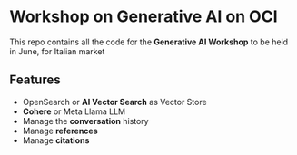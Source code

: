 # Workshop on Generative AI on OCI
This repo contains all the code for the **Generative AI Workshop** to be held in June, 
for Italian market

## Features
* OpenSearch or **AI Vector Search** as Vector Store
* **Cohere** or Meta Llama LLM
* Manage the **conversation** history
* Manage **references**
* Manage **citations**




